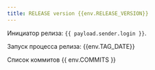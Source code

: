 ```yaml
---
title: RELEASE version {{env.RELEASE_VERSION}}
---
```


Инициатор релиза: `{{ payload.sender.login }}`.

Запуск процесса релиза: {{env.TAG_DATE}}

Список коммитов
{{ env.COMMITS }}
